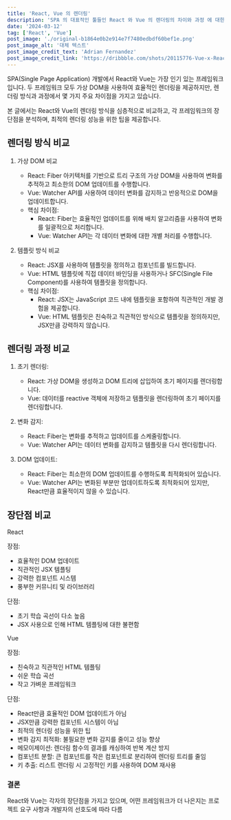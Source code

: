 ```yaml
---
title: 'React, Vue 의 렌더링'
description: 'SPA 의 대표적인 툴들인 React 와 Vue 의 렌더링의 차이와 과정 에 대한 이야기'
date: '2024-03-12'
tag: ['React', 'Vue']
post_image: './original-b1864e0b2e914e7f7480edbdf60bef1e.png'
post_image_alt: '대체 텍스트'
post_image_credit_text: 'Adrian Fernandez'
post_image_credit_link: 'https://dribbble.com/shots/20115776-Vue-x-React-Differences'
---
```


SPA(Single Page Application) 개발에서 React와 Vue는 가장 인기 있는 프레임워크입니다. 두 프레임워크 모두 가상 DOM을 사용하여 효율적인 렌더링을 제공하지만, 렌더링 방식과 과정에서 몇 가지 주요 차이점을 가지고 있습니다.

본 글에서는 React와 Vue의 렌더링 방식을 심층적으로 비교하고, 각 프레임워크의 장단점을 분석하며, 최적의 렌더링 성능을 위한 팁을 제공합니다.

## 렌더링 방식 비교

1. 가상 DOM 비교

   - React: Fiber 아키텍처를 기반으로 트리 구조의 가상 DOM을 사용하여 변화를 추적하고 최소한의 DOM 업데이트를 수행합니다.
   - Vue: Watcher API를 사용하여 데이터 변화를 감지하고 반응적으로 DOM을 업데이트합니다.
   - 핵심 차이점:
     - React: Fiber는 효율적인 업데이트를 위해 배치 알고리즘을 사용하여 변화를 일괄적으로 처리합니다.
     - Vue: Watcher API는 각 데이터 변화에 대한 개별 처리를 수행합니다.

2. 템플릿 방식 비교
   - React: JSX를 사용하여 템플릿을 정의하고 컴포넌트를 빌드합니다.
   - Vue: HTML 템플릿에 직접 데이터 바인딩을 사용하거나 SFC(Single File Component)를 사용하여 템플릿을 정의합니다.
   - 핵심 차이점:
     - React: JSX는 JavaScript 코드 내에 템플릿을 포함하여 직관적인 개발 경험을 제공합니다.
     - Vue: HTML 템플릿은 친숙하고 직관적인 방식으로 템플릿을 정의하지만, JSX만큼 강력하지 않습니다.

## 렌더링 과정 비교

1. 초기 렌더링:

   - React: 가상 DOM을 생성하고 DOM 트리에 삽입하여 초기 페이지를 렌더링합니다.
   - Vue: 데이터를 reactive 객체에 저장하고 템플릿을 렌더링하여 초기 페이지를 렌더링합니다.

2. 변화 감지:

   - React: Fiber는 변화를 추적하고 업데이트를 스케줄링합니다.
   - Vue: Watcher API는 데이터 변화를 감지하고 템플릿을 다시 렌더링합니다.

3. DOM 업데이트:
   - React: Fiber는 최소한의 DOM 업데이트를 수행하도록 최적화되어 있습니다.
   - Vue: Watcher API는 변화된 부분만 업데이트하도록 최적화되어 있지만, React만큼 효율적이지 않을 수 있습니다.

## 장단점 비교

React

장점:

- 효율적인 DOM 업데이트
- 직관적인 JSX 템플팅
- 강력한 컴포넌트 시스템
- 풍부한 커뮤니티 및 라이브러리

단점:

- 초기 학습 곡선이 다소 높음
- JSX 사용으로 인해 HTML 템플팅에 대한 불편함

Vue

장점:

- 친숙하고 직관적인 HTML 템플팅
- 쉬운 학습 곡선
- 작고 가벼운 프레임워크

단점:

- React만큼 효율적인 DOM 업데이트가 아님
- JSX만큼 강력한 컴포넌트 시스템이 아님
- 최적의 렌더링 성능을 위한 팁
- 변화 감지 최적화: 불필요한 변화 감지를 줄이고 성능 향상
- 메모이제이션: 렌더링 함수의 결과를 캐싱하여 반복 계산 방지
- 컴포넌트 분할: 큰 컴포넌트를 작은 컴포넌트로 분리하여 렌더링 트리를 줄임
- 키 추출: 리스트 렌더링 시 고정적인 키를 사용하여 DOM 재사용

### 결론

React와 Vue는 각자의 장단점을 가지고 있으며, 어떤 프레임워크가 더 나은지는 프로젝트 요구 사항과 개발자의 선호도에 따라 다름
